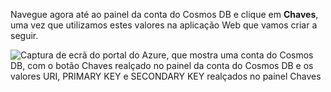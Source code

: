   Navegue agora até ao painel da conta do Cosmos DB e clique em **Chaves**, uma vez que utilizamos estes valores na aplicação Web que vamos criar a seguir.

![Captura de ecrã do portal do Azure, que mostra uma conta do Cosmos DB, com o botão Chaves realçado no painel da conta do Cosmos DB e os valores URI, PRIMARY KEY e SECONDARY KEY realçados no painel Chaves](./media/cosmos-db-keys/keys.png)

